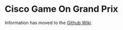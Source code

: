 # Cisco Game On Grand Prix
Information has moved to the [Github Wiki](https://github.com/jteddy/ciscoesports/wiki).
